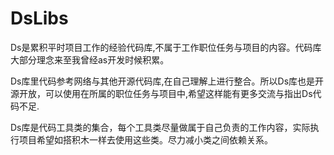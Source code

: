 # DsLibs

Ds是累积平时项目工作的经验代码库,不属于工作职位任务与项目的内容。代码库大部分理念来至我曾经as开发时候积累。

Ds库里代码参考网络与其他开源代码库,在自己理解上进行整合。所以Ds库也是开源开放，可以使用在所属的职位任务与项目中,希望这样能有更多交流与指出Ds代码不足.

Ds库是代码工具类的集合，每个工具类尽量做属于自己负责的工作内容，实际执行项目希望如搭积木一样去使用这些类。尽力减小类之间依赖关系。
